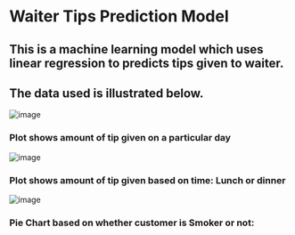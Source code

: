 # Waiter Tips Prediction Model
## This is a machine learning model which uses linear regression to predicts tips given to waiter.
## The data used is illustrated below.

![image](https://github.com/taquiansari/waiter-tips-predictions-linearregression-ml/assets/142133106/80ac85c2-d317-4d7b-8a29-ecec9cff2de7)
### Plot shows amount of tip given on a particular day

![image](https://github.com/taquiansari/waiter-tips-predictions-linearregression-ml/assets/142133106/5a6fee8e-0602-4302-b526-d3adff8c5192)
### Plot shows amount of tip given based on time: Lunch or dinner

![image](https://github.com/taquiansari/waiter-tips-predictions-linearregression-ml/assets/142133106/06c4c91b-4af3-4aea-b7ab-39e4519693d6)
### Pie Chart based on whether customer is Smoker or not:
